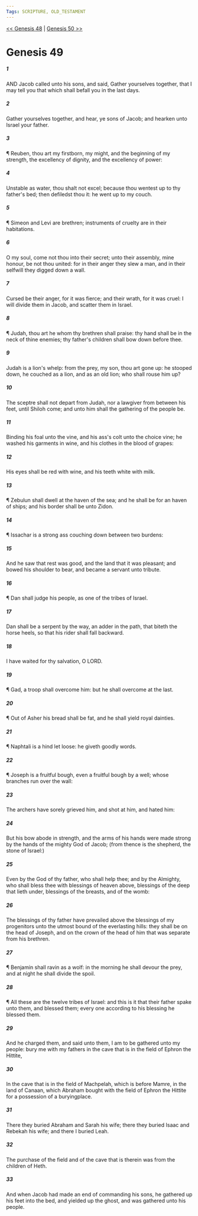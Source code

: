 ```yaml
---
Tags: SCRIPTURE, OLD_TESTAMENT
---
```


[<< Genesis 48](OLD_TESTAMENT/01_Genesis/Genesis_48.md) | [Genesis 50 >>](OLD_TESTAMENT/01_Genesis/Genesis_50.md)

# Genesis 49

##### 1

AND Jacob called unto his sons, and said, Gather yourselves together, that I may tell you that which shall befall you in the last days.

##### 2

Gather yourselves together, and hear, ye sons of Jacob; and hearken unto Israel your father.

##### 3

¶ Reuben, thou art my firstborn, my might, and the beginning of my strength, the excellency of dignity, and the excellency of power:

##### 4

Unstable as water, thou shalt not excel; because thou wentest up to thy father's bed; then defiledst thou it: he went up to my couch.

##### 5

¶ Simeon and Levi are brethren; instruments of cruelty are in their habitations.

##### 6

O my soul, come not thou into their secret; unto their assembly, mine honour, be not thou united: for in their anger they slew a man, and in their selfwill they digged down a wall.

##### 7

Cursed be their anger, for it was fierce; and their wrath, for it was cruel: I will divide them in Jacob, and scatter them in Israel.

##### 8

¶ Judah, thou art he whom thy brethren shall praise: thy hand shall be in the neck of thine enemies; thy father's children shall bow down before thee.

##### 9

Judah is a lion's whelp: from the prey, my son, thou art gone up: he stooped down, he couched as a lion, and as an old lion; who shall rouse him up?

##### 10

The sceptre shall not depart from Judah, nor a lawgiver from between his feet, until Shiloh come; and unto him shall the gathering of the people be.

##### 11

Binding his foal unto the vine, and his ass's colt unto the choice vine; he washed his garments in wine, and his clothes in the blood of grapes:

##### 12

His eyes shall be red with wine, and his teeth white with milk.

##### 13

¶ Zebulun shall dwell at the haven of the sea; and he shall be for an haven of ships; and his border shall be unto Zidon.

##### 14

¶ Issachar is a strong ass couching down between two burdens:

##### 15

And he saw that rest was good, and the land that it was pleasant; and bowed his shoulder to bear, and became a servant unto tribute.

##### 16

¶ Dan shall judge his people, as one of the tribes of Israel.

##### 17

Dan shall be a serpent by the way, an adder in the path, that biteth the horse heels, so that his rider shall fall backward.

##### 18

I have waited for thy salvation, O LORD.

##### 19

¶ Gad, a troop shall overcome him: but he shall overcome at the last.

##### 20

¶ Out of Asher his bread shall be fat, and he shall yield royal dainties.

##### 21

¶ Naphtali is a hind let loose: he giveth goodly words.

##### 22

¶ Joseph is a fruitful bough, even a fruitful bough by a well; whose branches run over the wall:

##### 23

The archers have sorely grieved him, and shot at him, and hated him:

##### 24

But his bow abode in strength, and the arms of his hands were made strong by the hands of the mighty God of Jacob; (from thence is the shepherd, the stone of Israel:)

##### 25

Even by the God of thy father, who shall help thee; and by the Almighty, who shall bless thee with blessings of heaven above, blessings of the deep that lieth under, blessings of the breasts, and of the womb:

##### 26

The blessings of thy father have prevailed above the blessings of my progenitors unto the utmost bound of the everlasting hills: they shall be on the head of Joseph, and on the crown of the head of him that was separate from his brethren.

##### 27

¶ Benjamin shall ravin as a wolf: in the morning he shall devour the prey, and at night he shall divide the spoil.

##### 28

¶ All these are the twelve tribes of Israel: and this is it that their father spake unto them, and blessed them; every one according to his blessing he blessed them.

##### 29

And he charged them, and said unto them, I am to be gathered unto my people: bury me with my fathers in the cave that is in the field of Ephron the Hittite,

##### 30

In the cave that is in the field of Machpelah, which is before Mamre, in the land of Canaan, which Abraham bought with the field of Ephron the Hittite for a possession of a buryingplace.

##### 31

There they buried Abraham and Sarah his wife; there they buried Isaac and Rebekah his wife; and there I buried Leah.

##### 32

The purchase of the field and of the cave that is therein was from the children of Heth.

##### 33

And when Jacob had made an end of commanding his sons, he gathered up his feet into the bed, and yielded up the ghost, and was gathered unto his people.
